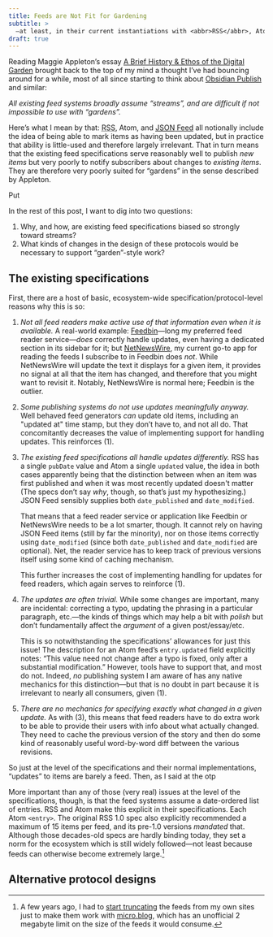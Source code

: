 ```yaml
---
title: Feeds are Not Fit for Gardening
subtitle: >
  —at least, in their current instantiations with <abbr>RSS</abbr>, Atom, <abbr>JSON</abbr> Feed, etc.
draft: true
---
```


Reading Maggie Appleton’s essay [A Brief History & Ethos of the Digital Garden][garden] brought back to the top of my mind a thought I’ve had bouncing around for a while, most of all since starting to think about [Obsidian Publish][op] and similar:

*All existing feed systems broadly assume “streams”, and are difficult if not impossible to use with “gardens”.*

Here’s what I mean by that: <abbr title="really simple syndication">RSS</abbr>, Atom, and [<abbr title="JavaScript Object notation">JSON</abbr> Feed][json-feed] all notionally include the idea of being able to mark items as having been updated, but in practice that ability is little-used and therefore largely irrelevant. That in turn means that the existing feed specifications serve reasonably well to publish *new items* but very poorly to notify subscribers about changes to *existing items*. They are therefore very poorly suited for “gardens” in the sense described by Appleton.

Put

In the rest of this post, I want to dig into two questions:

1. Why, and how, are existing feed specifications biased so strongly toward streams?
2. What kinds of changes in the design of these protocols would be necessary to support “garden”-style work?


## The existing specifications

First, there are a host of basic, ecosystem-wide specification/protocol-level reasons why this is so:

1. *Not all feed readers make active use of that information even when it is available.* A real-world example: [Feedbin][feedbin]—long my preferred feed reader service—*does* correctly handle updates, even having a dedicated section in its sidebar for it; but [NetNewsWire][nnw], my current go-to app for reading the feeds I subscribe to in Feedbin does *not*. While NetNewsWire will update the text it displays for a given item, it provides no signal at all that the item has changed, and therefore that you might want to revisit it. Notably, NetNewsWire is normal here; Feedbin is the outlier.

2. *Some publishing systems do not use updates meaningfully anyway.* Well behaved feed generators *can* update old items, including an "updated at" time stamp, but they don’t have to, and not all do. That concomitantly decreases the value of implementing support for handling updates. This reinforces (1).

3. *The existing feed specifications all handle updates differently.* <abbr>RSS</abbr> has a single `pubDate` value and Atom a single `updated` value, the idea in both cases apparently being that the distinction between when an item was first published and when it was most recently updated doesn't matter (The specs don’t say *why*, though, so that’s just my hypothesizing.) <abbr>JSON</abbr> Feed sensibly supplies both `date_published` and `date_modified`.

    That means that a feed reader service or application like Feedbin or NetNewsWire needs to be a lot smarter, though. It cannot rely on having JSON Feed items (still by far the minority), nor on those items correctly using `date_modified` (since both `date_published` and `date_modified` are optional). Net, the reader service has to keep track of previous versions itself using some kind of caching mechanism.

    This further increases the cost of implementing handling for updates for feed readers, which again serves to reinforce (1).

4. *The updates are often trivial.* While some changes are important, many are incidental: correcting a typo, updating the phrasing in a particular paragraph, etc.—the kinds of things which may help a bit with *polish* but don’t fundamentally affect the *argument* of a given post/essay/etc.

    This is so notwithstanding the specifications’ allowances for just this issue! The description for an Atom feed’s `entry.updated` field explicitly notes: “This value need not change after a typo is fixed, only after a substantial modification.” However, tools have to support that, and most do not. Indeed, *no* publishing system I am aware of has any native mechanics for this distinction—but that is no doubt in part because it is irrelevant to nearly all consumers, given (1).

5. *There are no mechanics for specifying exactly what changed in a given update.* As with (3), this means that feed readers have to do extra work to be able to provide their users with info about what actually changed. They need to cache the previous version of the story and then do some kind of reasonably useful word-by-word diff between the various revisions.

So just at the level of the specifications and their normal implementations, “updates” to items are barely a feed. Then, as I said at the otp

More important than any of those (very real) issues at the level of the specifications, though, is that the feed systems assume a date-ordered list of entries. <abbr>RSS</abbr> and Atom make this explicit in their specifications. Each Atom `<entry>`. The original <abbr>RSS</abbr> 1.0 spec also explicitly recommended a maximum of 15 items per feed, and its pre-1.0 versions *mandated* that. Although those decades-old specs are hardly binding today, they set a norm for the ecosystem which is still widely followed—not least because feeds can otherwise become extremely large.[^truncate]


[garden]: https://maggieappleton.com/garden-history
[op]: https://obsidian.md/publish
[json-feed]: https://jsonfeed.org
[feedbin]: https://feedbin.com
[nnw]: https://netnewswire.com

[^truncate]: A few years ago, I had to [start truncating][sha] the feeds from my own sites just to make them work with [micro.blog][mb], which has an unofficial 2 megabyte limit on the size of the feeds it would consume.

[sha]: https://github.com/chriskrycho/v5.chriskrycho.com/commit/50f7423d
[mb]: https://micro.blog


## Alternative protocol designs
